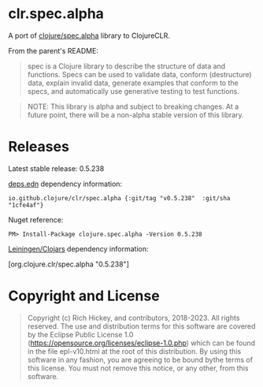 # clr.spec.alpha

A port of [clojure/spec.alpha](https://github.com/clojure/spec.alpha) library to ClojureCLR.

From the parent's README:

> spec is a Clojure library to describe the structure of data and functions. Specs can be used to validate data, conform (destructure) data, explain invalid data, generate examples that conform to the specs, and automatically use generative testing to test functions.

> NOTE: This library is alpha and subject to breaking changes. At a future point, there will be a non-alpha stable version of this library.

# Releases

Latest stable release: 0.5.238

[deps.edn](https://clojure.org/guides/deps_edn) dependency information:

	io.github.clojure/clr/spec.alpha {:git/tag "v0.5.238"  :git/sha "1cfe4af"}

Nuget reference:

    PM> Install-Package clojure.spec.alpha -Version 0.5.238


[Leiningen/Clojars](https://github.com/technomancy/leiningen) dependency information:

   [org.clojure.clr/spec.alpha "0.5.238"]
   

# Copyright and License #

> Copyright (c) Rich Hickey, and contributors, 2018-2023. All rights reserved. The use and distribution terms for this software are covered by the Eclipse Public License 1.0 (https://opensource.org/licenses/eclipse-1.0.php) which can be found in the file epl-v10.html at the root of this distribution. By using this software in any fashion, you are agreeing to be bound bythe terms of this license. You must not remove this notice, or any other, from this software.
